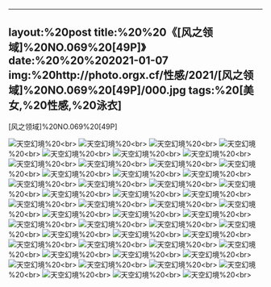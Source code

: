 ﻿---
layout:%20post
title:%20%20《[风之领域]%20NO.069%20[49P]》
date:%20%20%202021-01-07
img:%20http://photo.orgx.cf/性感/2021/[风之领域]%20NO.069%20[49P]/000.jpg
tags:%20[美女,%20性感,%20泳衣]
---

[风之领域]%20NO.069%20[49P]



![天空幻境](http://photo.orgx.cf/性感/2021/[风之领域]%20NO.069%20[49P]/001.jpg%20''天空幻境'')%20<br>
![天空幻境](http://photo.orgx.cf/性感/2021/[风之领域]%20NO.069%20[49P]/002.jpg%20''天空幻境'')%20<br>
![天空幻境](http://photo.orgx.cf/性感/2021/[风之领域]%20NO.069%20[49P]/003.jpg%20''天空幻境'')%20<br>
![天空幻境](http://photo.orgx.cf/性感/2021/[风之领域]%20NO.069%20[49P]/004.jpg%20''天空幻境'')%20<br>
![天空幻境](http://photo.orgx.cf/性感/2021/[风之领域]%20NO.069%20[49P]/005.jpg%20''天空幻境'')%20<br>
![天空幻境](http://photo.orgx.cf/性感/2021/[风之领域]%20NO.069%20[49P]/006.jpg%20''天空幻境'')%20<br>
![天空幻境](http://photo.orgx.cf/性感/2021/[风之领域]%20NO.069%20[49P]/007.jpg%20''天空幻境'')%20<br>
![天空幻境](http://photo.orgx.cf/性感/2021/[风之领域]%20NO.069%20[49P]/008.jpg%20''天空幻境'')%20<br>
![天空幻境](http://photo.orgx.cf/性感/2021/[风之领域]%20NO.069%20[49P]/009.jpg%20''天空幻境'')%20<br>
![天空幻境](http://photo.orgx.cf/性感/2021/[风之领域]%20NO.069%20[49P]/010.jpg%20''天空幻境'')%20<br>
![天空幻境](http://photo.orgx.cf/性感/2021/[风之领域]%20NO.069%20[49P]/011.jpg%20''天空幻境'')%20<br>
![天空幻境](http://photo.orgx.cf/性感/2021/[风之领域]%20NO.069%20[49P]/012.jpg%20''天空幻境'')%20<br>
![天空幻境](http://photo.orgx.cf/性感/2021/[风之领域]%20NO.069%20[49P]/013.jpg%20''天空幻境'')%20<br>
![天空幻境](http://photo.orgx.cf/性感/2021/[风之领域]%20NO.069%20[49P]/014.jpg%20''天空幻境'')%20<br>
![天空幻境](http://photo.orgx.cf/性感/2021/[风之领域]%20NO.069%20[49P]/015.jpg%20''天空幻境'')%20<br>
![天空幻境](http://photo.orgx.cf/性感/2021/[风之领域]%20NO.069%20[49P]/016.jpg%20''天空幻境'')%20<br>
![天空幻境](http://photo.orgx.cf/性感/2021/[风之领域]%20NO.069%20[49P]/017.jpg%20''天空幻境'')%20<br>
![天空幻境](http://photo.orgx.cf/性感/2021/[风之领域]%20NO.069%20[49P]/018.jpg%20''天空幻境'')%20<br>
![天空幻境](http://photo.orgx.cf/性感/2021/[风之领域]%20NO.069%20[49P]/019.jpg%20''天空幻境'')%20<br>
![天空幻境](http://photo.orgx.cf/性感/2021/[风之领域]%20NO.069%20[49P]/020.jpg%20''天空幻境'')%20<br>
![天空幻境](http://photo.orgx.cf/性感/2021/[风之领域]%20NO.069%20[49P]/021.jpg%20''天空幻境'')%20<br>
![天空幻境](http://photo.orgx.cf/性感/2021/[风之领域]%20NO.069%20[49P]/022.jpg%20''天空幻境'')%20<br>
![天空幻境](http://photo.orgx.cf/性感/2021/[风之领域]%20NO.069%20[49P]/023.jpg%20''天空幻境'')%20<br>
![天空幻境](http://photo.orgx.cf/性感/2021/[风之领域]%20NO.069%20[49P]/024.jpg%20''天空幻境'')%20<br>
![天空幻境](http://photo.orgx.cf/性感/2021/[风之领域]%20NO.069%20[49P]/025.jpg%20''天空幻境'')%20<br>
![天空幻境](http://photo.orgx.cf/性感/2021/[风之领域]%20NO.069%20[49P]/026.jpg%20''天空幻境'')%20<br>
![天空幻境](http://photo.orgx.cf/性感/2021/[风之领域]%20NO.069%20[49P]/027.jpg%20''天空幻境'')%20<br>
![天空幻境](http://photo.orgx.cf/性感/2021/[风之领域]%20NO.069%20[49P]/028.jpg%20''天空幻境'')%20<br>
![天空幻境](http://photo.orgx.cf/性感/2021/[风之领域]%20NO.069%20[49P]/029.jpg%20''天空幻境'')%20<br>
![天空幻境](http://photo.orgx.cf/性感/2021/[风之领域]%20NO.069%20[49P]/030.jpg%20''天空幻境'')%20<br>
![天空幻境](http://photo.orgx.cf/性感/2021/[风之领域]%20NO.069%20[49P]/031.jpg%20''天空幻境'')%20<br>
![天空幻境](http://photo.orgx.cf/性感/2021/[风之领域]%20NO.069%20[49P]/032.jpg%20''天空幻境'')%20<br>
![天空幻境](http://photo.orgx.cf/性感/2021/[风之领域]%20NO.069%20[49P]/033.jpg%20''天空幻境'')%20<br>
![天空幻境](http://photo.orgx.cf/性感/2021/[风之领域]%20NO.069%20[49P]/034.jpg%20''天空幻境'')%20<br>
![天空幻境](http://photo.orgx.cf/性感/2021/[风之领域]%20NO.069%20[49P]/035.jpg%20''天空幻境'')%20<br>
![天空幻境](http://photo.orgx.cf/性感/2021/[风之领域]%20NO.069%20[49P]/036.jpg%20''天空幻境'')%20<br>
![天空幻境](http://photo.orgx.cf/性感/2021/[风之领域]%20NO.069%20[49P]/037.jpg%20''天空幻境'')%20<br>
![天空幻境](http://photo.orgx.cf/性感/2021/[风之领域]%20NO.069%20[49P]/038.jpg%20''天空幻境'')%20<br>
![天空幻境](http://photo.orgx.cf/性感/2021/[风之领域]%20NO.069%20[49P]/039.jpg%20''天空幻境'')%20<br>
![天空幻境](http://photo.orgx.cf/性感/2021/[风之领域]%20NO.069%20[49P]/040.jpg%20''天空幻境'')%20<br>
![天空幻境](http://photo.orgx.cf/性感/2021/[风之领域]%20NO.069%20[49P]/041.jpg%20''天空幻境'')%20<br>
![天空幻境](http://photo.orgx.cf/性感/2021/[风之领域]%20NO.069%20[49P]/042.jpg%20''天空幻境'')%20<br>
![天空幻境](http://photo.orgx.cf/性感/2021/[风之领域]%20NO.069%20[49P]/043.jpg%20''天空幻境'')%20<br>
![天空幻境](http://photo.orgx.cf/性感/2021/[风之领域]%20NO.069%20[49P]/044.jpg%20''天空幻境'')%20<br>
![天空幻境](http://photo.orgx.cf/性感/2021/[风之领域]%20NO.069%20[49P]/045.jpg%20''天空幻境'')%20<br>
![天空幻境](http://photo.orgx.cf/性感/2021/[风之领域]%20NO.069%20[49P]/046.jpg%20''天空幻境'')%20<br>
![天空幻境](http://photo.orgx.cf/性感/2021/[风之领域]%20NO.069%20[49P]/047.jpg%20''天空幻境'')%20<br>
![天空幻境](http://photo.orgx.cf/性感/2021/[风之领域]%20NO.069%20[49P]/048.jpg%20''天空幻境'')%20<br>
![天空幻境](http://photo.orgx.cf/性感/2021/[风之领域]%20NO.069%20[49P]/049.jpg%20''天空幻境'')%20<br>